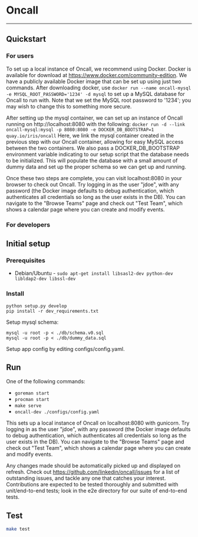 Oncall
======
---


Quickstart
-------------
### For users
To set up a local instance of Oncall, we recommend using Docker. Docker is available for download at https://www.docker.com/community-edition. We have a publicly available Docker image that can be set up using just two commands. After downloading docker, use 
```docker run --name oncall-mysql -e MYSQL_ROOT_PASSWORD='1234' -d mysql```
to set up a MySQL database for Oncall to run with. Note that we set the MySQL root password to '1234'; you may wish to change this to something more secure.

After setting up the mysql container, we can set up an instance of Oncall running on http://localhost:8080 with the following:
```docker run -d --link oncall-mysql:mysql -p 8080:8080 -e DOCKER_DB_BOOTSTRAP=1 quay.io/iris/oncall```
Here, we link the mysql container created in the previous step with our Oncall container, allowing for easy MySQL access between the two containers. We also pass a DOCKER_DB_BOOTSTRAP environment variable indicating to our setup script that the database needs to be initialized. This will populate the database with a small amount of dummy data and set up the proper schema so we can get up and running.

Once these two steps are complete, you can visit localhost:8080 in your browser to check out Oncall. Try logging in as the user "jdoe", with any password (the Docker image defaults to debug authentication, which authenticates all credentials so long as the user exists in the DB). You can navigate to the "Browse Teams" page and check out "Test Team", which shows a calendar page where you can create and modify events.


### For developers


Initial setup
-------------
### Prerequisites

  * Debian/Ubuntu - `sudo apt-get install libsasl2-dev python-dev libldap2-dev libssl-dev`

### Install

```
python setup.py develop
pip install -r dev_requirements.txt
```

Setup mysql schema:

```
mysql -u root -p < ./db/schema.v0.sql
mysql -u root -p < ./db/dummy_data.sql
```

Setup app config by editing configs/config.yaml.


Run
---

One of the following commands:

* `goreman start`
* `procman start`
* `make serve`
* `oncall-dev ./configs/config.yaml`

This sets up a local instance of Oncall on localhost:8080 with gunicorn. Try logging in as the user "jdoe", with any password (the Docker image defaults to debug authentication, which authenticates all credentials so long as the user exists in the DB). You can navigate to the "Browse Teams" page and check out "Test Team", which     shows a calendar page where you can create and modify events.

Any changes made should be automatically picked up and displayed on refresh. Check out https://github.com/linkedin/oncall/issues for a list of outstanding issues, and tackle any one that catches your interest. Contributions are expected to be tested thoroughly and submitted with unit/end-to-end tests; look in the e2e directory for our suite of end-to-end tests.


Test
---

```bash
make test
```
